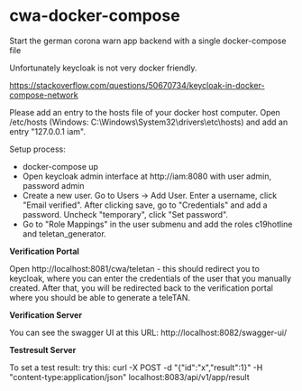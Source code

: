 # cwa-docker-compose
Start the german corona warn app backend with a single docker-compose file

Unfortunately keycloak is not very docker friendly. 

https://stackoverflow.com/questions/50670734/keycloak-in-docker-compose-network

Please add an entry to the hosts file of your docker host computer. Open /etc/hosts (Windows: C:\Windows\System32\drivers\etc\hosts) and add an entry "127.0.0.1 iam".

Setup process:
* docker-compose up 
* Open keycloak admin interface at http://iam:8080 with user admin, password admin
* Create a new user. Go to Users -> Add User. Enter a username, click "Email verified". After clicking save, go to "Credentials" and add a password. Uncheck "temporary", click "Set password".
* Go to "Role Mappings" in the user submenu and add the roles c19hotline and teletan_generator.

__Verification Portal__

Open http://localhost:8081/cwa/teletan - this should redirect you to keycloak, where you can enter the credentials of the user that you manually created.
After that, you will be redirected back to the verification portal where you should be able to generate a teleTAN.

__Verification Server__

You can see the swagger UI at this URL: http://localhost:8082/swagger-ui/

__Testresult Server__

To set a test result: try this:
curl -X POST -d "{\"id\":\"x\",\"result\":1}" -H "content-type:application/json" localhost:8083/api/v1/app/result
